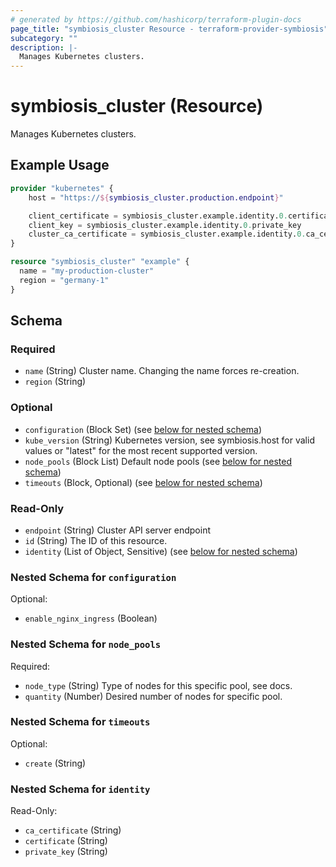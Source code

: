 ```yaml
---
# generated by https://github.com/hashicorp/terraform-plugin-docs
page_title: "symbiosis_cluster Resource - terraform-provider-symbiosis"
subcategory: ""
description: |-
  Manages Kubernetes clusters.
---
```


# symbiosis_cluster (Resource)

Manages Kubernetes clusters.

## Example Usage

```terraform
provider "kubernetes" {
    host = "https://${symbiosis_cluster.production.endpoint}"

    client_certificate = symbiosis_cluster.example.identity.0.certificate
    client_key = symbiosis_cluster.example.identity.0.private_key
    cluster_ca_certificate = symbiosis_cluster.example.identity.0.ca_certificate
}

resource "symbiosis_cluster" "example" {
  name = "my-production-cluster"
  region = "germany-1"
}
```

<!-- schema generated by tfplugindocs -->
## Schema

### Required

- `name` (String) Cluster name. Changing the name forces re-creation.
- `region` (String)

### Optional

- `configuration` (Block Set) (see [below for nested schema](#nestedblock--configuration))
- `kube_version` (String) Kubernetes version, see symbiosis.host for valid values or "latest" for the most recent supported version.
- `node_pools` (Block List) Default node pools (see [below for nested schema](#nestedblock--node_pools))
- `timeouts` (Block, Optional) (see [below for nested schema](#nestedblock--timeouts))

### Read-Only

- `endpoint` (String) Cluster API server endpoint
- `id` (String) The ID of this resource.
- `identity` (List of Object, Sensitive) (see [below for nested schema](#nestedatt--identity))

<a id="nestedblock--configuration"></a>
### Nested Schema for `configuration`

Optional:

- `enable_nginx_ingress` (Boolean)


<a id="nestedblock--node_pools"></a>
### Nested Schema for `node_pools`

Required:

- `node_type` (String) Type of nodes for this specific pool, see docs.
- `quantity` (Number) Desired number of nodes for specific pool.


<a id="nestedblock--timeouts"></a>
### Nested Schema for `timeouts`

Optional:

- `create` (String)


<a id="nestedatt--identity"></a>
### Nested Schema for `identity`

Read-Only:

- `ca_certificate` (String)
- `certificate` (String)
- `private_key` (String)



